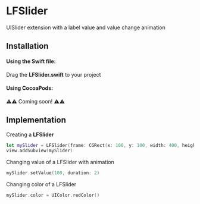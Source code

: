 # LFSlider
UISlider extension with a label value and value change animation

## Installation

#### Using the Swift file:
Drag the **LFSlider.swift** to your project

#### Using CocoaPods:
⚠️⚠️ Coming soon! ⚠️⚠️

## Implementation

Creating a **LFSlider**
``` swift 
let mySlider = LFSlider(frame: CGRect(x: 100, y: 100, width: 400, height: 50))
view.addSubview(mySlider)
```

Changing value of a LFSlider with animation
``` swift 
mySlider.setValue(100, duration: 2)
```

Changing color of a LFSlider
``` swift 
mySlider.color = UIColor.redColor()
```
